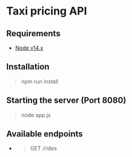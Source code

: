 # Taxi pricing API

## Requirements

- [Node v14.x](https://nodejs.org/en/download/)

## Installation

> npm run install

## Starting the server (Port 8080)

> node app.js

## Available endpoints

- > GET /rides
